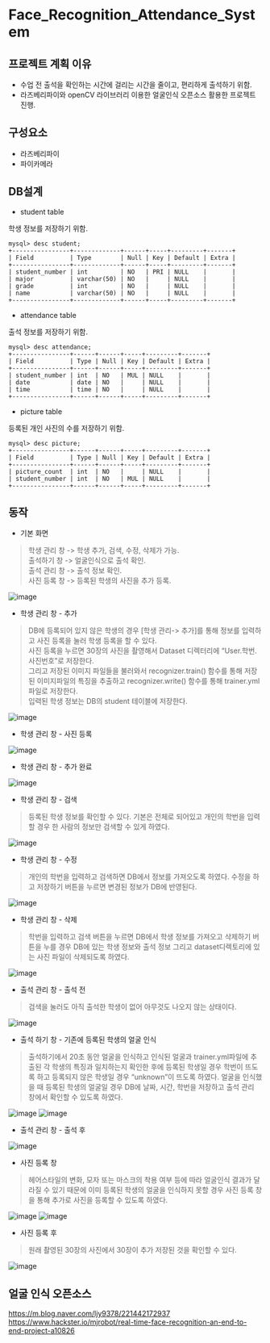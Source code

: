 # Face_Recognition_Attendance_System

## 프로젝트 계획 이유
* 수업 전 출석을 확인하는 시간에 걸리는 시간을 줄이고, 편리하게 출석하기 위함.
* 라즈베리파이와 openCV 라이브러리 이용한 얼굴인식 오픈소스 활용한 프로젝트 진행.

## 구성요소
* 라즈베리파이
* 파이카메라

## DB설계

* student table

학생 정보를 저장하기 위함.
```
mysql> desc student;
+----------------+-------------+------+-----+---------+-------+
| Field          | Type        | Null | Key | Default | Extra |
+----------------+-------------+------+-----+---------+-------+
| student_number | int         | NO   | PRI | NULL    |       |
| major          | varchar(50) | NO   |     | NULL    |       |
| grade          | int         | NO   |     | NULL    |       |
| name           | varchar(50) | NO   |     | NULL    |       |
+----------------+-------------+------+-----+---------+-------+
```

* attendance table

출석 정보를 저장하기 위함.
```
mysql> desc attendance;
+----------------+------+------+-----+---------+-------+
| Field          | Type | Null | Key | Default | Extra |
+----------------+------+------+-----+---------+-------+
| student_number | int  | NO   | MUL | NULL    |       |
| date           | date | NO   |     | NULL    |       |
| time           | time | NO   |     | NULL    |       |
+----------------+------+------+-----+---------+-------+
```

* picture table

등록된 개인 사진의 수를 저장하기 위함.
```
mysql> desc picture;
+----------------+------+------+-----+---------+-------+
| Field          | Type | Null | Key | Default | Extra |
+----------------+------+------+-----+---------+-------+
| picture_count  | int  | NO   |     | NULL    |       |
| student_number | int  | NO   | MUL | NULL    |       |
+----------------+------+------+-----+---------+-------+

```
## 동작

* 기본 화면
> 학생 관리 창 -> 학생 추가, 검색, 수정, 삭제가 가능.<br>
  출석하기 창 -> 얼굴인식으로 출석 확인.<br>
  출석 관리 창 -> 출석 정보 확인. <br>
  사진 등록 창 -> 등록된 학생의 사진을 추가 등록.

![image](https://user-images.githubusercontent.com/60775067/119302425-113d8b00-bc9f-11eb-9cbb-5b7a164a7922.png)


* 학생 관리 창 - 추가
> DB에 등록되어 있지 않은 학생의 경우 [학생 관리-> 추가]를 통해 정보를 입력하고 사진 등록을 눌러 학생 등록을 할 수 있다. <br>
> 사진 등록을 누르면 30장의 사진을 촬영해서 Dataset 디렉터리에 “User.학번.사진번호”로 저장한다. <br>
> 그리고 저장된 이미지 파일들을 불러와서 recognizer.train() 함수를 통해 저장된 이미지파일의 특징을 추출하고 recognizer.write() 함수를 통해 trainer.yml 파일로 저장한다. <br>
  입력된 학생 정보는 DB의 student 테이블에 저장한다. 
  
  ![image](https://user-images.githubusercontent.com/60775067/119302834-bbb5ae00-bc9f-11eb-9463-00bb55c644cb.png)
* 학생 관리 창 - 사진 등록

![image](https://user-images.githubusercontent.com/60775067/119303202-50b8a700-bca0-11eb-9a32-28bd59948182.png)

* 학생 관리 창 - 추가 완료

![image](https://user-images.githubusercontent.com/60775067/119303641-10a5f400-bca1-11eb-9f8d-070f0a6e3592.png)

* 학생 관리 창 - 검색
> 등록된 학생 정보를 확인할 수 있다. 기본은 전체로 되어있고 개인의 학번을 입력할 경우 한 사람의 정보만 검색할 수 있게 하였다. 
> 
![image](https://user-images.githubusercontent.com/60775067/119303956-7eeab680-bca1-11eb-868d-0edf8ac7ba62.png)

* 학생 관리 창 - 수정
> 개인의 학번을 입력하고 검색하면 DB에서 정보를 가져오도록 하였다. 수정을 하고 저장하기 버튼을 누르면 변경된 정보가 DB에 반영된다. 

![image](https://user-images.githubusercontent.com/60775067/119304035-9f1a7580-bca1-11eb-83b8-7a0eeedb0a96.png)

* 학생 관리 창 - 삭제
> 학번을 입력하고 검색 버튼을 누르면 DB에서 학생 정보를 가져오고 삭제하기 버튼을 누를 경우 DB에 있는 학생 정보와 출석 정보 그리고 dataset디렉토리에 있는 사진 파일이 삭제되도록 하였다. 

![image](https://user-images.githubusercontent.com/60775067/119304072-b0638200-bca1-11eb-97c0-f95be105f42e.png)

* 출석 관리 창 - 출석 전
> 검색을 눌러도 아직 출석한 학생이 없어 아무것도 나오지 않는 상태이다.

![image](https://user-images.githubusercontent.com/60775067/119304268-fd475880-bca1-11eb-8786-75a1c6b6516c.png)

* 출석 하기 창 - 기존에 등록된 학생의 얼굴 인식
> 출석하기에서 20초 동안 얼굴을 인식하고 인식된 얼굴과 trainer.yml파일에 추출된 각 학생의 특징과 일치하는지 확인한 후에 등록된 학생일 경우 학번이 뜨도록 하고 등록되지 않은 학생일 경우 “unknown”이 뜨도록 하였다.
> 얼굴을 인식했을 때 등록된 학생의 얼굴일 경우 DB에 날짜, 시간, 학번을 저장하고 출석 관리 창에서 확인할 수 있도록 하였다. 

![image](https://user-images.githubusercontent.com/60775067/119304551-5dd69580-bca2-11eb-9319-8cc7edeb34b8.png)
![image](https://user-images.githubusercontent.com/60775067/119304570-64fda380-bca2-11eb-80b5-17c5a92d1335.png)

* 출석 관리 창 - 출석 후

![image](https://user-images.githubusercontent.com/60775067/119304627-7cd52780-bca2-11eb-8df9-97b92ebc833a.png)

* 사진 등록 창
> 헤어스타일의 변화, 모자 또는 마스크의 착용 여부 등에 따라 얼굴인식 결과가 달라질 수 있기 때문에 이미 등록된 학생의 얼굴을 인식하지 못할 경우 사진 등록 창을 통해 추가로 사진을 등록할 수 있도록 하였다. 

![image](https://user-images.githubusercontent.com/60775067/119304770-b3ab3d80-bca2-11eb-92eb-498c31204e82.png)
![image](https://user-images.githubusercontent.com/60775067/119304865-e2291880-bca2-11eb-9b28-77908053cf22.png)

* 사진 등록 후
> 원래 촬영된 30장의 사진에서 30장이 추가 저장된 것을 확인할 수 있다.

![image](https://user-images.githubusercontent.com/60775067/119304922-f836d900-bca2-11eb-8f07-f22affa1b32e.png)


## 얼굴 인식 오픈소스
https://m.blog.naver.com/ljy9378/221442172937
https://www.hackster.io/mjrobot/real-time-face-recognition-an-end-to-end-project-a10826


